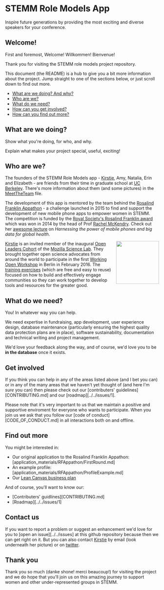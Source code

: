 # STEMM Role Models App

Inspire future generations by providing the most exciting and diverse speakers for your conference.


## Welcome!

First and foremost, Welcome! Willkommen! Bienvenue!

Thank you for visiting the STEMM role models project repository.

This document (the README) is a hub to give you a bit more information about the project. Jump straight to one of the sections below, or just scroll down to find out more.

* [What are we doing? And why?](#what-are-we-doing)
* [Who are we?](#who-are-we)
* [What do we need?](#what-do-we-need)
* [How can you get involved?](#get-involved)
* [How can you find out more?](#find-out-more)

## What are we doing?

Show what you're doing, for who, and why.

Explain what makes your project special, useful, exciting!

## Who are we?

The founders of the STEMM Role Models app - [Kirstie][link_KirstieJane], Amy, Natalia, Erin and Elizabeth - are friends from their time in graduate school at [UC Berkeley][link_ucberkeley]. There's more information about them (and some pictures) in the [MeetTheTeam](MeetTheTeam.md) file.

The development of this app is mentored by the team behind the [Rosalind Franklin Appathon][link_rfappapthon] - a challenge launched in 2015 to find and support the development of new mobile phone apps to empower women in STEMM. The competition is funded by the [Royal Society's Rosalind Franklin award][link_royalsociety_rfaward] which was won in 2014 by the head of Prof [Rachel McKendry][link_rachelmckendry]. Check out her [awesome lecture][link_rachelmckendry_talk] on _Harnessing the power of mobile phones and big data for global health_.

<a href="https://www.mozillascience.org/about">
  <img 
    src="http://mozillascience.github.io/working-open-workshop/assets/images/science-fox.svg" 
    align="right"
    width=140
  </img>
</a>

[Kirstie][link_kirstiejane] is an invited member of the inaugural [Open Leaders Cohort][link_openleaderscohort] of the [Mozilla Science Lab][link_mozsci]. They brought together open science advocates from around the world to participate in the first [Working Open Workshop][link_mozwow] in Berlin in February 2016. The [training exercises][link_mozwow] (which are free and easy to reuse) focused on how to build and effectively engage communities so they can work together to develop tools and resources for the greater good.

## What do we need?

You! In whatever way you can help.

We need expertise in fundraising, app development, user experience design, database maintenance (particularly ensuring the highest quality data protection plans are in place), software sustainability, documentation and technical writing and project management.

We'd love your feedback along the way, and of course, we'd love you to be **in the database** once it exists.

## Get involved

If you think you can help in any of the areas listed above (and I bet you can) or in any of the many areas that we haven't yet thought of (and here I'm *sure* you can) then please check out our [contributers' guidelines][CONTRIBUTING.md] and our [roadmap][../../issues/1].

Please note that it's very important to us that we maintain a positive and supportive enviroment for everyone who wants to participate. When you join us we ask that you follow our [code of conduct][CODE_OF_CONDUCT.md] in all interactions both on and offline.

## Find out more

You might be interested in:

* Our original application to the Rosalind Franklin Appathon: [application_materials/RFAppathon/FirstRound.md]
* An example profile: [application_materials/RFAppathon/ProfileExample.md]
* Our [Lean Canvas business plan][link_leancanvas]

And of course, you'll want to know our:

* [Contributers' guidlines][CONTRIBUTING.md]
* [Roadmap][../../issues/1]


## Contact us

If you want to report a problem or suggest an enhancement we'd love for you to [open an issue][../../issues] at this github repository because then we can get right on it. But you can also contact [Kirstie][link_kirstiejane] by email (look underneath her picture) or on [twitter](https://twitter.com/kirstie_j).

## Thank you

Thank you so much (danke shone! merci beaucoup!) for visiting the project and we do hope that you'll join us on this amazing journey to support women and other under-represented groups in STEMM.

[link_ucberkeley]: http://www.berkeley.edu/
[link_kirstiejane]: https://github.com/KirstieJane
[link_rfappapthon]: http://www.rfappathon.org/
[link_royalsociety_rfaward]: https://royalsociety.org/grants-schemes-awards/awards/rosalind-franklin-award/ 
[link_rachelmckendry]: https://www.ucl.ac.uk/tb/people/steering-group/rachel-mckendry
[link_rachelmckendry_talk]: https://royalsociety.org/events/2014/11/rosalind-franklin-lecture/
[link_openleaderscohort]: https://www.mozillascience.org/wow-introducing-working-open-workshops-and-the-open-leaders-cohort
[link_mozsci]: https://www.mozillascience.org/about
[link_mozwow]: http://mozillascience.github.io/working-open-workshop/index.html
[link_researchfox]: http://mozillascience.github.io/working-open-workshop/assets/images/science-fox.svg
[link_leancanvas]: https://app.leanstack.com/canvases/p/2e4a5016-7fb5-4c77-b1cf-ed65518b7603
